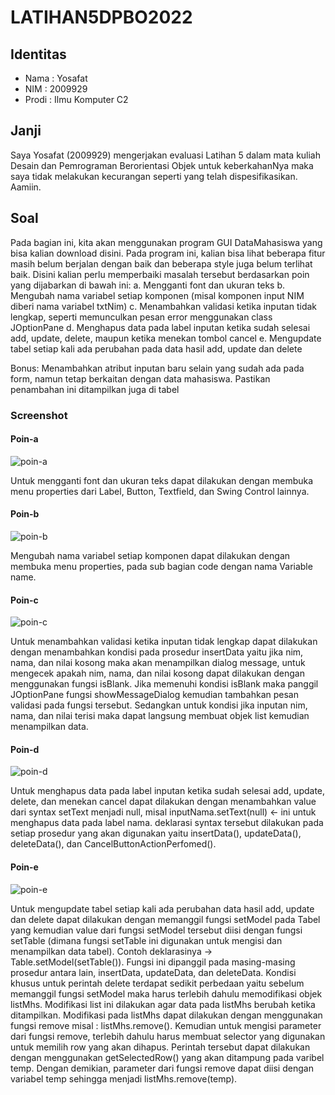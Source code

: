 # LATIHAN5DPBO2022
## Identitas
- Nama : Yosafat
- NIM  : 2009929
- Prodi : Ilmu Komputer C2

## Janji
Saya Yosafat (2009929) mengerjakan evaluasi Latihan 5 dalam mata kuliah Desain dan Pemrograman Berorientasi Objek untuk keberkahanNya maka saya tidak melakukan kecurangan seperti yang telah dispesifikasikan. Aamiin.

## Soal
Pada bagian ini, kita akan menggunakan program GUI DataMahasiswa yang bisa kalian download disini. Pada program ini, kalian bisa lihat beberapa fitur masih belum berjalan dengan baik dan beberapa style juga belum terlihat baik. Disini kalian perlu memperbaiki masalah tersebut berdasarkan poin yang dijabarkan di bawah ini:
a. Mengganti font dan ukuran teks
b. Mengubah nama variabel setiap komponen (misal komponen input NIM diberi nama variabel txtNim)
c. Menambahkan validasi ketika inputan tidak lengkap, seperti memunculkan pesan error menggunakan class JOptionPane
d. Menghapus data pada label inputan ketika sudah selesai add, update, delete, maupun ketika menekan tombol cancel
e. Mengupdate tabel setiap kali ada perubahan pada data hasil add, update dan delete

Bonus:
Menambahkan atribut inputan baru selain yang sudah ada pada form, namun tetap berkaitan dengan data mahasiswa. Pastikan penambahan ini ditampilkan juga di tabel


### Screenshot
#### Poin-a
![poin-a](https://user-images.githubusercontent.com/77567907/159034385-44b02559-fd0d-4b8a-a07d-57eb091656e2.jpg)

Untuk mengganti font dan ukuran teks dapat dilakukan dengan membuka menu properties dari Label, Button, Textfield, dan Swing Control lainnya.


#### Poin-b
![poin-b](https://user-images.githubusercontent.com/77567907/159034394-9450e727-47d3-4602-a3a1-6b0434b9a9e8.jpg)

Mengubah nama variabel setiap komponen dapat dilakukan dengan membuka menu properties, pada sub bagian code dengan nama Variable name.


#### Poin-c
![poin-c](https://user-images.githubusercontent.com/77567907/159034396-a74352e4-77a8-49de-9ca5-2824f77d442a.jpg)

Untuk menambahkan validasi ketika inputan tidak lengkap dapat dilakukan dengan menambahkan kondisi pada prosedur insertData yaitu jika nim, nama, dan nilai kosong maka akan menampilkan dialog message, untuk mengecek apakah nim, nama, dan nilai kosong dapat dilakukan dengan menggunakan fungsi isBlank. Jika memenuhi kondisi isBlank maka panggil JOptionPane fungsi showMessageDialog kemudian tambahkan pesan validasi pada fungsi tersebut. Sedangkan untuk kondisi jika inputan nim, nama, dan nilai terisi maka dapat langsung membuat objek list kemudian menampilkan data.


#### Poin-d
![poin-d](https://user-images.githubusercontent.com/77567907/159034400-127db5f4-e757-48a6-824a-6d5b97ba22ba.jpg)

Untuk menghapus data pada label inputan ketika sudah selesai add, update, delete, dan menekan cancel dapat dilakukan dengan menambahkan value dari syntax setText menjadi null, misal inputNama.setText(null) <- ini untuk menghapus data pada label nama. deklarasi syntax tersebut dilakukan pada setiap prosedur yang akan digunakan yaitu insertData(), updateData(), deleteData(), dan CancelButtonActionPerfomed().


#### Poin-e
![poin-e](https://user-images.githubusercontent.com/77567907/159034375-b048160d-29e3-4979-966c-8106970b8077.jpg)

Untuk mengupdate tabel setiap kali ada perubahan data hasil add, update dan delete dapat dilakukan dengan memanggil fungsi setModel pada Tabel yang kemudian value dari fungsi setModel tersebut diisi dengan fungsi setTable (dimana fungsi setTable ini digunakan untuk mengisi dan menampilkan data tabel). Contoh deklarasinya -> Table.setModel(setTable()). Fungsi ini dipanggil pada masing-masing prosedur antara lain, insertData, updateData, dan deleteData. Kondisi khusus untuk perintah delete terdapat sedikit perbedaan yaitu sebelum memanggil fungsi setModel maka harus terlebih dahulu memodifikasi objek listMhs. Modifikasi list ini dilakukan agar data pada listMhs berubah ketika ditampilkan. Modifikasi pada listMhs dapat dilakukan dengan menggunakan fungsi remove misal : listMhs.remove(). Kemudian untuk mengisi parameter dari fungsi remove, terlebih dahulu harus membuat selector yang digunakan untuk memilih row yang akan dihapus. Perintah tersebut dapat dilakukan dengan menggunakan getSelectedRow() yang akan ditampung pada varibel temp. Dengan demikian, parameter dari fungsi remove dapat diisi dengan variabel temp sehingga menjadi listMhs.remove(temp).
